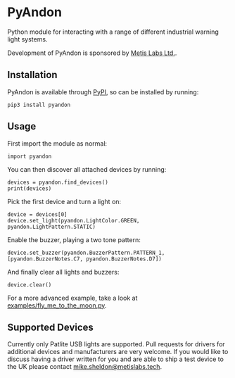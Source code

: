# PyAndon

Python module for interacting with a range of different industrial warning light systems.

Development of PyAndon is sponsored by [Metis Labs Ltd.](https://www.metislabs.tech).

## Installation

PyAndon is available through [PyPI](https://pypi.org/project/pyandon/), so can be installed by running:

    pip3 install pyandon

## Usage

First import the module as normal:

    import pyandon

You can then discover all attached devices by running:

    devices = pyandon.find_devices()
    print(devices)

Pick the first device and turn a light on:

    device = devices[0]
    device.set_light(pyandon.LightColor.GREEN, pyandon.LightPattern.STATIC)

Enable the buzzer, playing a two tone pattern:

    device.set_buzzer(pyandon.BuzzerPattern.PATTERN_1, [pyandon.BuzzerNotes.C7, pyandon.BuzzerNotes.D7])

And finally clear all lights and buzzers:

    device.clear()

For a more advanced example, take a look at [examples/fly\_me\_to\_the\_moon.py](examples/fly_me_to_the_moon.py).

## Supported Devices

Currently only Patlite USB lights are supported. Pull requests for drivers for additional devices and manufacturers are very welcome. If you would like to discuss having a driver written for you and are able to ship a test device to the UK please contact <mike.sheldon@metislabs.tech>.
